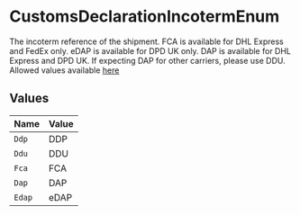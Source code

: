 # CustomsDeclarationIncotermEnum

The incoterm reference of the shipment. FCA is available for DHL Express and FedEx only. 
eDAP is available for DPD UK only. DAP is available for DHL Express and DPD UK.
If expecting DAP for other carriers, please use DDU.
Allowed values available <a href="#tag/Customs-Declaration-Incoterm">here</a>


## Values

| Name   | Value  |
| ------ | ------ |
| `Ddp`  | DDP    |
| `Ddu`  | DDU    |
| `Fca`  | FCA    |
| `Dap`  | DAP    |
| `Edap` | eDAP   |